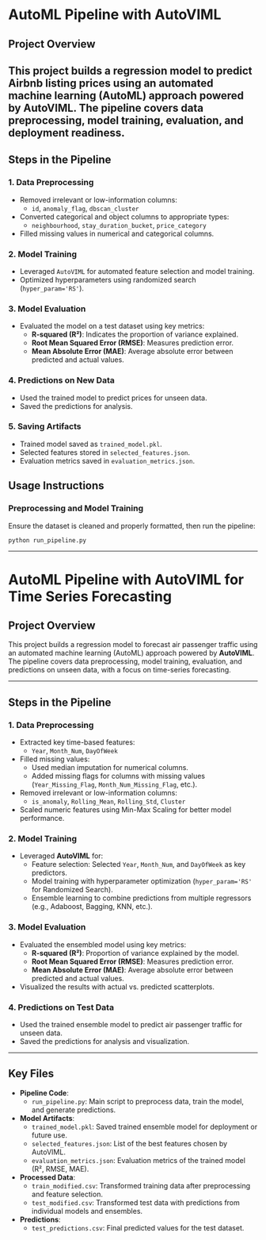 # AutoML Pipeline with AutoVIML

## Project Overview
This project builds a regression model to predict Airbnb listing prices using an automated machine learning (AutoML) approach powered by AutoVIML. The pipeline covers data preprocessing, model training, evaluation, and deployment readiness.
---

## Steps in the Pipeline

### 1. Data Preprocessing
- Removed irrelevant or low-information columns:
  - `id`, `anomaly_flag`, `dbscan_cluster`
- Converted categorical and object columns to appropriate types:
  - `neighbourhood`, `stay_duration_bucket`, `price_category`
- Filled missing values in numerical and categorical columns.

### 2. Model Training
- Leveraged `AutoVIML` for automated feature selection and model training.
- Optimized hyperparameters using randomized search (`hyper_param='RS'`).

### 3. Model Evaluation
- Evaluated the model on a test dataset using key metrics:
  - **R-squared (R²)**: Indicates the proportion of variance explained.
  - **Root Mean Squared Error (RMSE)**: Measures prediction error.
  - **Mean Absolute Error (MAE)**: Average absolute error between predicted and actual values.

### 4. Predictions on New Data
- Used the trained model to predict prices for unseen data.
- Saved the predictions for analysis.

### 5. Saving Artifacts
- Trained model saved as `trained_model.pkl`.
- Selected features stored in `selected_features.json`.
- Evaluation metrics saved in `evaluation_metrics.json`.

## Usage Instructions

### Preprocessing and Model Training
Ensure the dataset is cleaned and properly formatted, then run the pipeline:
```bash
python run_pipeline.py
```

---

# **AutoML Pipeline with AutoVIML for Time Series Forecasting**

## **Project Overview**
This project builds a regression model to forecast air passenger traffic using an automated machine learning (AutoML) approach powered by **AutoVIML**. The pipeline covers data preprocessing, model training, evaluation, and predictions on unseen data, with a focus on time-series forecasting.

---

## **Steps in the Pipeline**

### **1. Data Preprocessing**
- Extracted key time-based features:
  - `Year`, `Month_Num`, `DayOfWeek`
- Filled missing values:
  - Used median imputation for numerical columns.
  - Added missing flags for columns with missing values (`Year_Missing_Flag`, `Month_Num_Missing_Flag`, etc.).
- Removed irrelevant or low-information columns:
  - `is_anomaly`, `Rolling_Mean`, `Rolling_Std`, `Cluster`
- Scaled numeric features using Min-Max Scaling for better model performance.

### **2. Model Training**
- Leveraged **AutoVIML** for:
  - Feature selection: Selected `Year`, `Month_Num`, and `DayOfWeek` as key predictors.
  - Model training with hyperparameter optimization (`hyper_param='RS'` for Randomized Search).
  - Ensemble learning to combine predictions from multiple regressors (e.g., Adaboost, Bagging, KNN, etc.).

### **3. Model Evaluation**
- Evaluated the ensembled model using key metrics:
  - **R-squared (R²)**: Proportion of variance explained by the model.
  - **Root Mean Squared Error (RMSE)**: Measures prediction error.
  - **Mean Absolute Error (MAE)**: Average absolute error between predicted and actual values.
- Visualized the results with actual vs. predicted scatterplots.

### **4. Predictions on Test Data**
- Used the trained ensemble model to predict air passenger traffic for unseen data.
- Saved the predictions for analysis and visualization.

---

## **Key Files**
- **Pipeline Code**:
  - `run_pipeline.py`: Main script to preprocess data, train the model, and generate predictions.
- **Model Artifacts**:
  - `trained_model.pkl`: Saved trained ensemble model for deployment or future use.
  - `selected_features.json`: List of the best features chosen by AutoVIML.
  - `evaluation_metrics.json`: Evaluation metrics of the trained model (R², RMSE, MAE).
- **Processed Data**:
  - `train_modified.csv`: Transformed training data after preprocessing and feature selection.
  - `test_modified.csv`: Transformed test data with predictions from individual models and ensembles.
- **Predictions**:
  - `test_predictions.csv`: Final predicted values for the test dataset.
